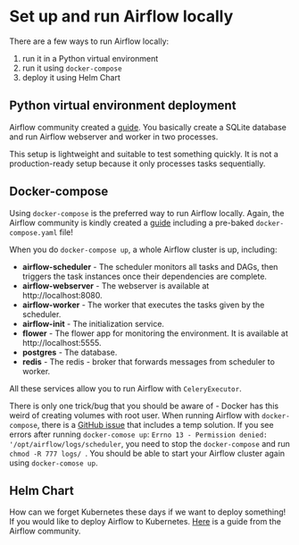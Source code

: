 # Set up and run Airflow locally

There are a few ways to run Airflow locally:
1. run it in a Python virtual environment
2. run it using `docker-compose`
3. deploy it using Helm Chart

## Python virtual environment deployment
Airflow community created a [guide](https://airflow.apache.org/docs/apache-airflow/stable/start/local.html). You basically create a SQLite database and run Airflow webserver and worker in two processes.

This setup is lightweight and suitable to test something quickly. It is not a production-ready setup because it only processes tasks sequentially.

## Docker-compose
Using `docker-compose` is the preferred way to run Airflow locally. Again, the Airflow community is kindly created a [guide](https://airflow.apache.org/docs/apache-airflow/stable/start/docker.html) including a pre-baked `docker-compose.yaml` file!

When you do `docker-compose up`, a whole Airflow cluster is up, including:
- **airflow-scheduler** - The scheduler monitors all tasks and DAGs, then triggers the task instances once their dependencies are complete.
- **airflow-webserver** - The webserver is available at http://localhost:8080.
- **airflow-worker** - The worker that executes the tasks given by the scheduler.
- **airflow-init** - The initialization service.
- **flower** - The flower app for monitoring the environment. It is available at http://localhost:5555.
- **postgres** - The database.
- **redis** - The redis - broker that forwards messages from scheduler to worker.

All these services allow you to run Airflow with `CeleryExecutor`.

There is only one trick/bug that you should be aware of - Docker has this weird of creating volumes with root user. When running Airflow with `docker-compose`, there is a [GitHub issue](https://github.com/helm/charts/issues/23589) that includes a temp solution.
If you see errors after running `docker-comose up`: `Errno 13 - Permission denied: '/opt/airflow/logs/scheduler`, you need to stop the `docker-compose` and run `chmod -R 777 logs/ `. You should be able to start your Airflow cluster again using `docker-comose up`.

## Helm Chart
How can we forget Kubernetes these days if we want to deploy something! If you would like to deploy Airflow to Kubernetes. [Here](https://airflow.apache.org/docs/helm-chart/stable/index.html) is a guide from the Airflow community.
